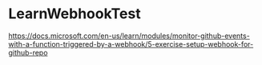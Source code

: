 # LearnWebhookTest
https://docs.microsoft.com/en-us/learn/modules/monitor-github-events-with-a-function-triggered-by-a-webhook/5-exercise-setup-webhook-for-github-repo
